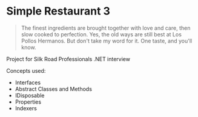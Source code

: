 # Simple Restaurant 3
> The finest ingredients are brought together with love and care, then slow cooked to perfection. Yes, the old ways are still best at Los Pollos Hermanos. But don't take my word for it. One taste, and you'll know.

Project for Silk Road Professionals .NET interview

Concepts used:
- Interfaces
- Abstract Classes and Methods
- IDisposable
- Properties
- Indexers
  
